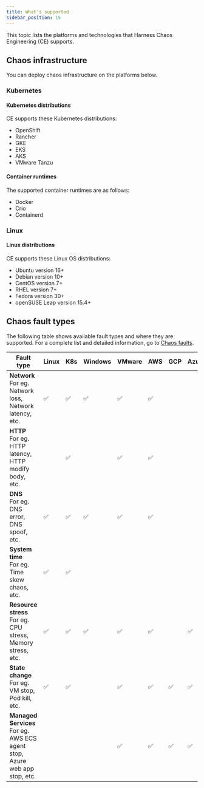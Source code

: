 ```yaml
---
title: What's supported
sidebar_position: 15
---
```


This topic lists the platforms and technologies that Harness Chaos Engineering (CE) supports.

## Chaos infrastructure

You can deploy chaos infrastructure on the platforms below.

### Kubernetes

#### Kubernetes distributions

CE supports these Kubernetes distributions:

* OpenShift
* Rancher
* GKE
* EKS
* AKS
* VMware Tanzu

#### Container runtimes

The supported container runtimes are as follows:

* Docker
* Crio
* Containerd

### Linux

#### Linux distributions

CE supports these Linux OS distributions:

* Ubuntu version 16+
* Debian version 10+
* CentOS version 7+
* RHEL version 7+
* Fedora version 30+
* openSUSE Leap version 15.4+

## Chaos fault types

The following table shows available fault types and where they are supported. For a complete list and detailed information, go to [Chaos faults](/docs/chaos-engineering/technical-reference/chaos-faults/).

| Fault type | Linux | K8s | Windows | VMware | AWS | GCP | Azure |
|------------|-------|-----|---------|--------|-----|-----|-------|
| **Network**<br>For eg. Network loss, Network latency, etc. | ✅    |   ✅  | ✅      | ✅    |  ✅  |     |     |
| **HTTP**<br>For eg. HTTP latency, HTTP modify body, etc. |        | ✅  |         | ✅    |  ✅  |     |      |
| **DNS**<br>For eg. DNS error, DNS spoof, etc. | ✅     | ✅  | ✅ |    ✅    |  ✅  |    |      |
| **System time**<br>For eg. Time skew chaos, etc.  | ✅    |  ✅  |         |        |    |   |       |
| **Resource stress**<br>For eg. CPU stress, Memory stress, etc. | ✅| ✅  | ✅     |  ✅    |  ✅  |    |  ✅  |
| **State change**<br>For eg. VM stop, Pod kill, etc.  |  ✅  |  ✅  |        |   ✅   |  ✅  |   ✅  |   ✅   |
| **Managed Services**<br>For eg. AWS ECS agent stop, Azure web app stop, etc. |   |   |   |   ✅   |  ✅  |   ✅  |   ✅   |
